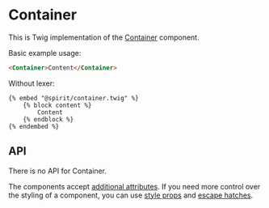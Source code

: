 # Container

This is Twig implementation of the [Container][container] component.

Basic example usage:

```html
<Container>Content</Container>
```

Without lexer:

```twig
{% embed "@spirit/container.twig" %}
    {% block content %}
        Content
    {% endblock %}
{% endembed %}
```

## API

There is no API for Container.

The components accept [additional attributes][readme-additional-attributes].
If you need more control over the styling of a component, you can use [style props][readme-style-props]
and [escape hatches][readme-escape-hatches].

[container]: https://github.com/lmc-eu/spirit-design-system/tree/main/packages/web/src/scss/components/Container
[readme-additional-attributes]: https://github.com/lmc-eu/spirit-design-system/blob/main/packages/web-twig/README.md#additional-attributes
[readme-style-props]: https://github.com/lmc-eu/spirit-design-system/blob/main/packages/web-twig/README.md#style-props
[readme-escape-hatches]: https://github.com/lmc-eu/spirit-design-system/blob/main/packages/web-twig/README.md#escape-hatches
